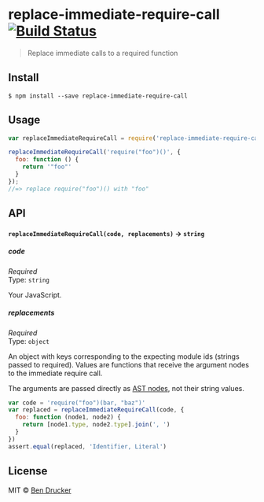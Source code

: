 # replace-immediate-require-call [![Build Status](https://travis-ci.org/bendrucker/replace-immediate-require-call.svg?branch=master)](https://travis-ci.org/bendrucker/replace-immediate-require-call)

> Replace immediate calls to a required function


## Install

```
$ npm install --save replace-immediate-require-call
```


## Usage

```js
var replaceImmediateRequireCall = require('replace-immediate-require-call');

replaceImmediateRequireCall('require("foo")()', {
  foo: function () {
    return '"foo"'
  }
});
//=> replace require("foo")() with "foo"
```

## API

#### `replaceImmediateRequireCall(code, replacements)` -> `string`

##### code

*Required*  
Type: `string`

Your JavaScript.

##### replacements

*Required*  
Type: `object`

An object with keys corresponding to the expecting module ids (strings passed to required). Values are functions that receive the argument nodes to the immediate require call.

The arguments are passed directly as [AST nodes](https://developer.mozilla.org/en-US/docs/Mozilla/Projects/SpiderMonkey/Parser_API), not their string values.


```js
var code = 'require("foo")(bar, "baz")'
var replaced = replaceImmediateRequireCall(code, {
  foo: function (node1, node2) {
    return [node1.type, node2.type].join(', ')
  }
})
assert.equal(replaced, 'Identifier, Literal')
```

## License

MIT © [Ben Drucker](http://bendrucker.me)
